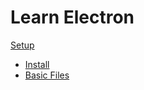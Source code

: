 # Learn Electron

[Setup](./1-setup.md)
- [Install](./1-setup.md#install)
- [Basic Files](./1-setup.md#basic-files)